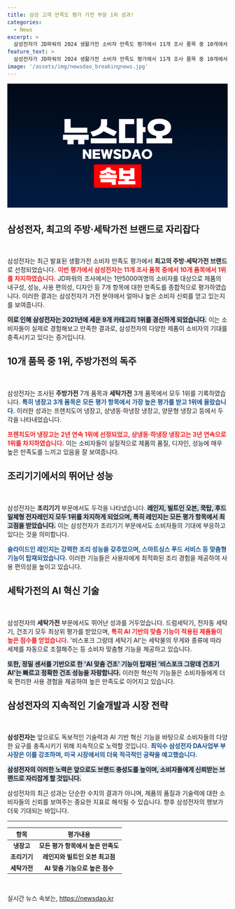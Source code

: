 ```yaml
---
title: 삼성 고객 만족도 평가 가전 부문 1위 성과!
categories:
  - News
excerpt: >
  삼성전자가 JD파워의 2024 생활가전 소비자 만족도 평가에서 11개 조사 품목 중 10개에서 1위를 차지하며 최고의 주방·세탁가전 브랜드로 선정되었습니다. 냉장고와 조리기기에서 최고의 성능을 인정받은 삼성은 AI 기반 혁신 기능으로 미국 시장을 더욱 공략할 전망입니다.
feature_text: >
  삼성전자가 JD파워의 2024 생활가전 소비자 만족도 평가에서 11개 조사 품목 중 10개에서 1위를 차지하며 최고의 주방·세탁가전 브랜드로 선정되었습니다. 냉장고와 조리기기에서 최고의 성능을 인정받은 삼성은 AI 기반 혁신 기능으로 미국 시장을 더욱 공략할 전망입니다.
image: '/assets/img/newsdao_breakingnews.jpg'
---
```


<p><img src="/assets/img/newsdao_breakingnews.jpg" alt="koreaapp 속보" /></p>

<h2 data-ke-size="size26">삼성전자, 최고의 주방·세탁가전 브랜드로 자리잡다</h2>

<p data-ke-size="size16">&nbsp;</p>

<p>삼성전자는 최근 발표된 생활가전 소비자 만족도 평가에서 <strong>최고의 주방·세탁가전 브랜드</strong>로 선정되었습니다. <b><span style="color: #ee2323;">이번 평가에서 삼성전자는 11개 조사 품목 중에서 10개 품목에서 1위를 차지하였습니다.</span></b> JD파워의 조사에서는 1만5000여명의 소비자를 대상으로 제품의 내구성, 성능, 사용 편의성, 디자인 등 7개 항목에 대한 만족도를 종합적으로 평가하였습니다. 이러한 결과는 삼성전자가 가전 분야에서 얼마나 높은 소비자 신뢰를 얻고 있는지를 보여줍니다.</p>

<p><b><span style="background-color: #21538527;">이로 인해 삼성전자는 2021년에 세운 9개 카테고리 1위를 경신하게 되었습니다.</span></b> 이는 소비자들이 실제로 경험해보고 만족한 결과로, 삼성전자의 다양한 제품이 소비자의 기대를 충족시키고 있다는 증거입니다.</p>

<h2 data-ke-size="size26">10개 품목 중 1위, 주방가전의 독주</h2>

<p data-ke-size="size16">&nbsp;</p>

<p>삼성전자는 조사된 <strong>주방가전</strong> 7개 품목과 <strong>세탁가전</strong> 3개 품목에서 모두 1위를 기록하였습니다. <b><span style="color: #1a5490;">특히 냉장고 3개 품목은 모든 평가 항목에서 가장 높은 평가를 받고 1위에 올랐습니다.</span></b> 이러한 성과는 프렌치도어 냉장고, 상냉동·하냉장 냉장고, 양문형 냉장고 등에서 두각을 나타내었습니다.</p>

<p><b><span style="color: #ee2323;">프렌치도어 냉장고는 2년 연속 1위에 선정되었고, 상냉동·하냉장 냉장고는 3년 연속으로 1위를 차지하였습니다.</span></b> 이는 소비자들이 실질적으로 제품의 품질, 디자인, 성능에 매우 높은 만족도를 느끼고 있음을 잘 보여줍니다.</p>

<h2 data-ke-size="size26">조리기기에서의 뛰어난 성능</h2>

<p data-ke-size="size16">&nbsp;</p>

<p>삼성전자는 <strong>조리기기</strong> 부문에서도 두각을 나타냈습니다. <b><span style="background-color: #21538527;">레인지, 빌트인 오븐, 쿡탑, 후드 일체형 전자레인지 모두 1위를 차지하게 되었으며, 특히 레인지는 모든 평가 항목에서 최고점을 받았습니다.</span></b> 이는 삼성전자가 조리기기 부문에서도 소비자들의 기대에 부응하고 있다는 것을 의미합니다.</p>

<p><b><span style="color: #1a5490;">슬라이드인 레인지는 강력한 조리 성능을 갖추었으며, 스마트싱스 푸드 서비스 등 맞춤형 기능이 탑재되었습니다.</span></b> 이러한 기능들은 사용자에게 최적화된 조리 경험을 제공하여 사용 편의성을 높이고 있습니다.</p>

<h2 data-ke-size="size26">세탁가전의 AI 혁신 기술</h2>

<p data-ke-size="size16">&nbsp;</p>

<p>삼성전자의 <strong>세탁가전</strong> 부문에서도 뛰어난 성과를 거두었습니다. 드럼세탁기, 전자동 세탁기, 건조기 모두 최상위 평가를 받았으며, <b><span style="color: #ee2323;">특히 AI 기반의 맞춤 기능이 적용된 제품들이 높은 점수를 얻었습니다.</span></b> '비스포크 그랑데 세탁기 AI'는 세탁물의 무게와 종류에 따라 세제를 자동으로 조절해주는 등 소비자 맞춤형 기능을 제공하고 있습니다.</p>

<p><b><span style="background-color: #21538527;">또한, 정밀 센서를 기반으로 한 'AI 맞춤 건조' 기능이 탑재된 '비스포크 그랑데 건조기 AI'는 빠르고 정확한 건조 성능을 자랑합니다.</span></b> 이러한 혁신적 기능들은 소비자들에게 더욱 편리한 사용 경험을 제공하여 높은 만족도로 이어지고 있습니다.</p>

<h2 data-ke-size="size26">삼성전자의 지속적인 기술개발과 시장 전략</h2>

<p data-ke-size="size16">&nbsp;</p>

<p><strong>삼성전자는</strong> 앞으로도 독보적인 기술력과 AI 기반 혁신 기능을 바탕으로 소비자들의 다양한 요구를 충족시키기 위해 지속적으로 노력할 것입니다. <b><span style="color: #1a5490;">최익수 삼성전자 DA사업부 부사장은 이를 강조하며, 미국 시장에서의 더욱 적극적인 공략을 예고했습니다.</span></b> </p>

<p><b><span style="background-color: #21538527;">삼성전자의 이러한 노력은 앞으로도 브랜드 충성도를 높이며, 소비자들에게 신뢰받는 브랜드로 자리잡게 할 것입니다.</span></b> </p>

<p>삼성전자의 최근 성과는 단순한 수치의 결과가 아니며, 제품의 품질과 기술력에 대한 소비자들의 신뢰를 보여주는 중요한 지표로 해석될 수 있습니다. 향후 삼성전자의 행보가 더욱 기대되는 바입니다. </p>

<hr>

<table>
    <thead>
        <tr>
            <th style="text-align: center;">항목</th>
            <th style="text-align: center;">평가내용</th>
        </tr>
    </thead>
    <tbody>
        <tr>
            <td style="text-align: center; height: 17px;"><b>냉장고</b></td>
            <td style="text-align: center; height: 17px;"><b>모든 평가 항목에서 높은 만족도</b></td>
        </tr>
        <tr>
            <td style="text-align: center; height: 17px;"><b>조리기기</b></td>
            <td style="text-align: center; height: 17px;"><b>레인지와 빌트인 오븐 최고점</b></td>
        </tr>
        <tr>
            <td style="text-align: center; height: 17px;"><b>세탁가전</b></td>
            <td style="text-align: center; height: 17px;"><b>AI 맞춤 기능으로 높은 점수</b></td>
        </tr>
    </tbody>
</table>

<p data-ke-size="size16">&nbsp;</p>
실시간 뉴스 속보는, <a href="https://newsdao.kr" rel="dofollow">https://newsdao.kr</a>


